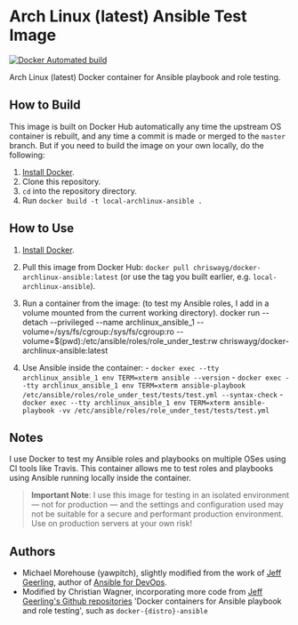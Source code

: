 # Arch Linux (latest) Ansible Test Image

[![Docker Automated build](https://img.shields.io/docker/automated/chriswayg/docker-archlinux-ansible.svg)](https://hub.docker.com/r/chriswayg/docker-archlinux-ansible)

Arch Linux (latest) Docker container for Ansible playbook and role testing.

## How to Build

This image is built on Docker Hub automatically any time the upstream OS container is rebuilt, and any time a commit is made or merged to the `master` branch. But if you need to build the image on your own locally, do the following:

  1. [Install Docker](https://docs.docker.com/engine/installation/).
  2. Clone this repository.
  2. `cd` into the repository directory.
  3. Run `docker build -t local-archlinux-ansible .`

## How to Use

  1. [Install Docker](https://docs.docker.com/engine/installation/).
  2. Pull this image from Docker Hub: `docker pull chriswayg/docker-archlinux-ansible:latest` (or use the tag you built earlier, e.g. `local-archlinux-ansible`).
  3. Run a container from the image: (to test my Ansible roles, I add in a volume mounted from the current working directory).
          docker run --detach --privileged --name archlinux_ansible_1 --volume=/sys/fs/cgroup:/sys/fs/cgroup:ro --volume=$(pwd):/etc/ansible/roles/role_under_test:rw chriswayg/docker-archlinux-ansible:latest

  4. Use Ansible inside the container:
    - `docker exec --tty archlinux_ansible_1 env TERM=xterm ansible --version`
    - `docker exec --tty archlinux_ansible_1 env TERM=xterm ansible-playbook /etc/ansible/roles/role_under_test/tests/test.yml --syntax-check`
    - `docker exec --tty archlinux_ansible_1 env TERM=xterm ansible-playbook -vv /etc/ansible/roles/role_under_test/tests/test.yml`

## Notes

I use Docker to test my Ansible roles and playbooks on multiple OSes using CI tools like Travis. This container allows me to test roles and playbooks using Ansible running locally inside the container.

> **Important Note**: I use this image for testing in an isolated environment — not for production — and the settings and configuration used may not be suitable for a secure and performant production environment. Use on production servers at your own risk!

## Authors

- Michael Morehouse (yawpitch), slightly modified from the work of [Jeff Geerling](http://jeffgeerling.com/), author of [Ansible for DevOps](https://www.ansiblefordevops.com/).
- Modified by Christian Wagner, incorporating more code from [Jeff Geerling's Github repositories](https://github.com/geerlingguy) 'Docker containers for Ansible playbook and role testing', such as `docker-{distro}-ansible`
